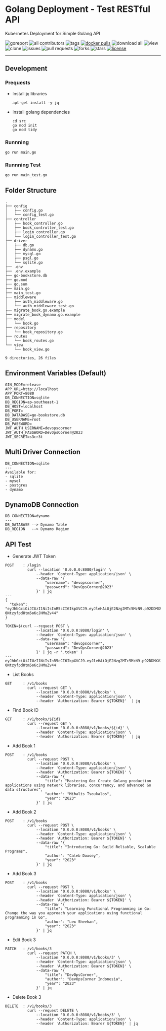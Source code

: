 # Golang Deployment - Test RESTful API

Kubernetes Deployment for Simple Golang API

![goreport](https://goreportcard.com/badge/github.com/devopscorner/golang-deployment/src)
![all contributors](https://img.shields.io/github/contributors/devopscorner/golang-deployment)
![tags](https://img.shields.io/github/v/tag/devopscorner/golang-deployment?sort=semver)
[![docker pulls](https://img.shields.io/docker/pulls/devopscorner/bookstore.svg)](https://hub.docker.com/r/devopscorner/bookstore/)
![download all](https://img.shields.io/github/downloads/devopscorner/golang-deployment/total.svg)
![view](https://views.whatilearened.today/views/github/devopscorner/golang-deployment.svg)
![clone](https://img.shields.io/badge/dynamic/json?color=success&label=clone&query=count&url=https://github.com/devopscorner/golang-deployment/blob/master/clone.json?raw=True&logo=github)
![issues](https://img.shields.io/github/issues/devopscorner/golang-deployment)
![pull requests](https://img.shields.io/github/issues-pr/devopscorner/golang-deployment)
![forks](https://img.shields.io/github/forks/devopscorner/golang-deployment)
![stars](https://img.shields.io/github/stars/devopscorner/golang-deployment)
[![license](https://img.shields.io/github/license/devopscorner/golang-deployment)](https://img.shields.io/github/license/devopscorner/golang-deployment)

---

## Development

### Prequests

- Install jq libraries

  ```
  apt-get install -y jq
  ```

- Install golang dependencies

  ```
  cd src
  go mod init
  go mod tidy
  ```

### Runnning

```
go run main.go
```

### Runnning Test

```
go run main_test.go
```

## Folder Structure

```
.
├── config
│   ├── config.go
│   └── config_test.go
├── controller
│   ├── book_controller.go
│   ├── book_controller_test.go
│   ├── login_controller.go
│   └── login_controller_test.go
├── driver
│   ├── db.go
│   ├── dynamo.go
│   ├── mysql.go
│   ├── psql.go
│   └── sqlite.go
├── .env
├── .env.example
├── go-bookstore.db
├── go.mod
├── go.sum
├── main.go
├── main_test.go
├── middleware
│   ├── auth_middleware.go
│   └── auth_middleware_test.go
├── migrate_book.go.example
├── migrate_book_dynamo.go.example
├── model
│   └── book.go
├── repository
│   └── book_repository.go
├── routes
│   └── book_routes.go
└── view
    └── book_view.go

9 directories, 26 files
```

## Environment Variables (Default)

```
GIN_MODE=release
APP_URL=http://localhost
APP_PORT=8080
DB_CONNECTION=sqlite
DB_REGION=ap-southeast-1
DB_HOST=localhost
DB_PORT=
DB_DATABASE=go-bookstore.db
DB_USERNAME=root
DB_PASSWORD=
JWT_AUTH_USERNAME=devopscorner
JWT_AUTH_PASSWORD=DevOpsCorner@2023
JWT_SECRET=s3cr3t
```

## Multi Driver Connection

```
DB_CONNECTION=sqlite
---
Available for:
- sqlite
- mysql
- postgres
- dynamo
```

## DynamoDB Connection

```
DB_CONNECTION=dynamo
---
DB_DATABASE --> Dynamo Table
DB_REGION   --> Dynamo Region
```

## API Test

- Generate JWT Token

```
POST    : /login
          curl --location '0.0.0.0:8080/login' \
              --header 'Content-Type: application/json' \
              --data-raw '{
                  "username": "devopscorner",
                  "password": "DevOpsCorner@2023"
              }' | jq
---
{
  "token": "eyJhbGciOiJIUzI1NiIsInR5cCI6IkpXVCJ9.eyJleHAiOjE2Nzg2MTc5MzN9.p92DDMXVJPA8VTRDzDb-0NtzyfpdOtm5o6cJHMuZv44"
}

TOKEN=$(curl --request POST \
              --location '0.0.0.0:8080/login' \
              --header 'Content-Type: application/json' \
              --data-raw '{
                  "username": "devopscorner",
                  "password": "DevOpsCorner@2023"
              }' | jq -r '.token' )
---
eyJhbGciOiJIUzI1NiIsInR5cCI6IkpXVCJ9.eyJleHAiOjE2Nzg2MTc5MzN9.p92DDMXVJPA8VTRDzDb-0NtzyfpdOtm5o6cJHMuZv44
```

- List Books

```
GET     : /v1/books
          curl --request GET \
              --location '0.0.0.0:8080/v1/books' \
              --header 'Content-Type: application/json' \
              --header 'Authorization: Bearer ${TOKEN}'  | jq
```

- Find Book ID

```
GET     : /v1/books/${id}
          curl --request GET \
              --location '0.0.0.0:8080/v1/books/${id}' \
              --header 'Content-Type: application/json' \
              --header 'Authorization: Bearer ${TOKEN}'  | jq
```

- Add Book 1

```
POST    : /v1/books
          curl --request POST \
              --location '0.0.0.0:8080/v1/books' \
              --header 'Content-Type: application/json' \
              --header 'Authorization: Bearer ${TOKEN}' \
              --data-raw '{
                  "title": "Mastering Go: Create Golang production applications using network libraries, concurrency, and advanced Go data structures",
                  "author": "Mihalis Tsoukalos",
                  "year": "2023"
              }' | jq
```

- Add Book 2

```
POST    : /v1/books
          curl --request POST \
              --location '0.0.0.0:8080/v1/books' \
              --header 'Content-Type: application/json' \
              --header 'Authorization: Bearer ${TOKEN}' \
              --data-raw '{
                  "title": "Introducing Go: Build Reliable, Scalable Programs",
                  "author": "Caleb Doxsey",
                  "year": "2023"
              }' | jq
```

- Add Book 3

```
POST    : /v1/books
          curl --request POST \
              --location '0.0.0.0:8080/v1/books' \
              --header 'Content-Type: application/json' \
              --header 'Authorization: Bearer ${TOKEN}' \
              --data-raw '{
                  "title": "Learning Functional Programming in Go: Change the way you approach your applications using functional programming in Go",
                  "author": "Lex Sheehan",
                  "year": "2023"
              }' | jq
```

- Edit Book 3

```
PATCH   : /v1/books/3
          curl --request PATCH \
              --location '0.0.0.0:8080/v1/books/3' \
              --header 'Content-Type: application/json' \
              --header 'Authorization: Bearer ${TOKEN}' \
              --data-raw '{
                  "title": "DevOpsCorner",
                  "author": "DevOpsCorner Indonesia",
                  "year": "2023"
              }' | jq
```

- Delete Book 3

```
DELETE  : /v1/books/3
          curl --request DELETE \
              --location '0.0.0.0:8080/v1/books/3' \
              --header 'Content-Type: application/json' \
              --header 'Authorization: Bearer ${TOKEN}' | jq
```
